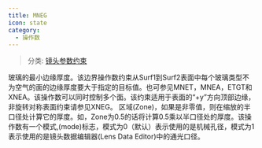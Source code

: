 ```yaml
---
title: MNEG
icon: state
category:
  - 操作数
---
```


> 分类: [镜头参数约束](/hb/operands/130/871/  "Zemax 操作数 镜头参数约束")

玻璃的最小边缘厚度。该边界操作数约束从Surf1到Surf2表面中每个玻璃类型不为空气的面的边缘厚度要大于指定的目标值。也可参见MNET，MNEA，ETGT和XNEA。该操作数可以同时控制多个面。该约束适用于表面的“+y”方向顶部边缘，非旋转对称表面约束请参见XNEG。 
区域(Zone)，如果是非零值，则在缩放的半口径处计算它的厚度。如，Zone为0.5的话将计算0.5乘以半口径处的厚度。该操作数有一个模式,(mode)标志，模式为0（默认）表示使用的是机械孔径，模式为1表示使用的是镜头数据编辑器(Lens Data Editor)中的通光口径。